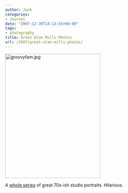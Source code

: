 ```yaml
---
author: Jack
categories:
- Journal
date: "2007-12-30T14:13:55+00:00"
tags:
- photography
title: Great Olan Mills Photos
url: /2007/great-olan-mills-photos/
---
```


<img src="/files/groovyfam.jpg" alt="groovyfam.jpg" border="0" width="306" height="400" />

A [whole series][1] of great 70s-ish studio portraits. Hilarious.

 [1]: http://listoftheday.blogspot.com/2007/09/great-olan-mills-photos.html